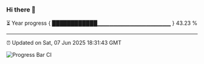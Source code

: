 ### Hi there 👋

⏳ Year progress { ████████████▁▁▁▁▁▁▁▁▁▁▁▁▁▁▁▁▁▁ } 43.23 %

---

⏰ Updated on Sat, 07 Jun 2025 18:31:43 GMT

![Progress Bar CI](https://github.com/ZhaoGui/ZhaoGui/workflows/Progress%20Bar%20CI/badge.svg)
